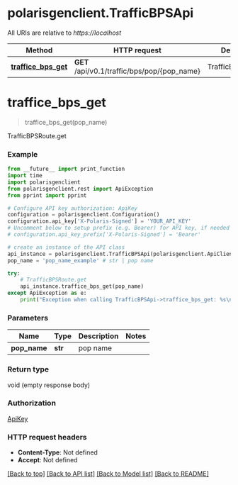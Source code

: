 # polarisgenclient.TrafficBPSApi

All URIs are relative to *https://localhost*

Method | HTTP request | Description
------------- | ------------- | -------------
[**traffice_bps_get**](TrafficBPSApi.md#traffice_bps_get) | **GET** /api/v0.1/traffic/bps/pop/{pop_name} | TrafficBPSRoute.get


# **traffice_bps_get**
> traffice_bps_get(pop_name)

TrafficBPSRoute.get

### Example
```python
from __future__ import print_function
import time
import polarisgenclient
from polarisgenclient.rest import ApiException
from pprint import pprint

# Configure API key authorization: ApiKey
configuration = polarisgenclient.Configuration()
configuration.api_key['X-Polaris-Signed'] = 'YOUR_API_KEY'
# Uncomment below to setup prefix (e.g. Bearer) for API key, if needed
# configuration.api_key_prefix['X-Polaris-Signed'] = 'Bearer'

# create an instance of the API class
api_instance = polarisgenclient.TrafficBPSApi(polarisgenclient.ApiClient(configuration))
pop_name = 'pop_name_example' # str | pop name

try:
    # TrafficBPSRoute.get
    api_instance.traffice_bps_get(pop_name)
except ApiException as e:
    print("Exception when calling TrafficBPSApi->traffice_bps_get: %s\n" % e)
```

### Parameters

Name | Type | Description  | Notes
------------- | ------------- | ------------- | -------------
 **pop_name** | **str**| pop name | 

### Return type

void (empty response body)

### Authorization

[ApiKey](../README.md#ApiKey)

### HTTP request headers

 - **Content-Type**: Not defined
 - **Accept**: Not defined

[[Back to top]](#) [[Back to API list]](../README.md#documentation-for-api-endpoints) [[Back to Model list]](../README.md#documentation-for-models) [[Back to README]](../README.md)

